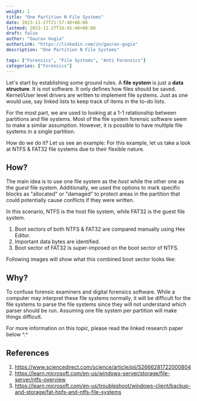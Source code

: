 ```yaml
---
weight: 1
title: "One Partition N File Systems"
date: 2023-11-27T21:57:40+08:00
lastmod: 2023-11-27T16:45:40+08:00
draft: false
author: "Gaurav Gogia"
authorLink: "https://linkedin.com/in/gaurav-gogia"
description: "One Partition N File Systems"

tags: ["Forensics", "File Systems", "Anti Forensics"]
categories: ["Forensics"]
---
```


Let's start by establishing some ground rules. A **file system** is just a **data structure**. It is not software. It only defines how files should be saved. Kernel/User level drivers are written to implement file systems. Just as one would use, say linked lists to keep track of items in the to-do lists.

For the most part, we are used to looking at a 1-1 relationship between partitions and file systems. Most of the file system forensic software seem to make a similar assumption. However, it is possible to have multiple file systems in a single partition.

How do we do it? Let us see an example: For this example, let us take a look at NTFS & FAT32 file systems due to their flexible nature.

## How?
The main idea is to use one file system as the _host_ while the other one as the _guest_ file system. Additionally, we used the options to mark specific blocks as "allocated" or "damaged" to protect areas in the partition that could potentially cause conflicts if they were written.

In this scenario, NTFS is the host file system, while FAT32 is the guest file system.

1. Boot sectors of both NTFS & FAT32 are compared manually using Hex Editor.
2. Important data bytes are identified.
3. Boot sector of FAT32 is super-imposed on the boot sector of NTFS.

Following images will show what this combined boot sector looks like:

<!-- {{< figure src="ntfs_fat32.png" title=""> }} -->
<!-- {{< figure src="ntfs_fat32_bytes.png" title="" >}} -->

## Why?
To confuse forensic examiners and digital forensics software. While a computer may interpret these file systems normally, it will be difficult for the file systems to parse the file systems since they will not understand which parser should be run. Assuming one file system per partition will make things difficult.

<!-- {{< figure src="conf.png" title="" >}} -->

For more information on this topic, please read the linked research paper below ^.^

## References
1. https://www.sciencedirect.com/science/article/pii/S2666281722000804
2. https://learn.microsoft.com/en-us/windows-server/storage/file-server/ntfs-overview
3. https://learn.microsoft.com/en-us/troubleshoot/windows-client/backup-and-storage/fat-hpfs-and-ntfs-file-systems
